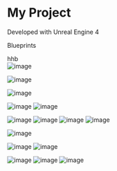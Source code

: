 # My Project

Developed with Unreal Engine 4

Blueprints

hhb<br />
![image](https://user-images.githubusercontent.com/30223380/129442086-43a0826f-512e-4e80-b430-66a91007f69d.png)

![image](https://user-images.githubusercontent.com/30223380/129442095-29680055-bcb1-49ca-9386-ab78d2d52543.png)

![image](https://user-images.githubusercontent.com/30223380/129442111-aef65fb5-01be-4acc-a7cd-18ff17d88a9d.png)

![image](https://user-images.githubusercontent.com/30223380/129442115-f4fc0823-4222-4cd8-8b61-52446160aee6.png)
![image](https://user-images.githubusercontent.com/30223380/129442119-69daadc9-f4ca-4011-9ea8-6314fb37eb7a.png)

![image](https://user-images.githubusercontent.com/30223380/129442123-eac42cf9-68a9-4523-b86d-6d9441bde2da.png)
![image](https://user-images.githubusercontent.com/30223380/129442136-f7b0d8cc-baea-4a5c-9105-114ebd212fc4.png)
![image](https://user-images.githubusercontent.com/30223380/129442139-b9f46616-cddb-4d19-8506-3fd113f329ae.png)
![image](https://user-images.githubusercontent.com/30223380/129442145-b60ff8eb-4ee1-4652-a2d9-fab515fda929.png)

![image](https://user-images.githubusercontent.com/30223380/129442147-a3fdea62-052f-4564-95b5-e391e5c01819.png)

![image](https://user-images.githubusercontent.com/30223380/129442155-38490bfb-20c3-44d9-8837-c46f74cf9b45.png)
![image](https://user-images.githubusercontent.com/30223380/129442161-acdcfc68-2c1d-457d-becf-b22f6aca7c57.png)

![image](https://user-images.githubusercontent.com/30223380/129442162-7aa736d0-863d-4e78-b86f-b64568373b69.png)
![image](https://user-images.githubusercontent.com/30223380/129442166-91f8db7a-d37c-4b63-925b-4a42bfc929d1.png)
![image](https://user-images.githubusercontent.com/30223380/129442168-25f360c7-a688-4ee0-9c1e-fd5ed05d2a15.png)
